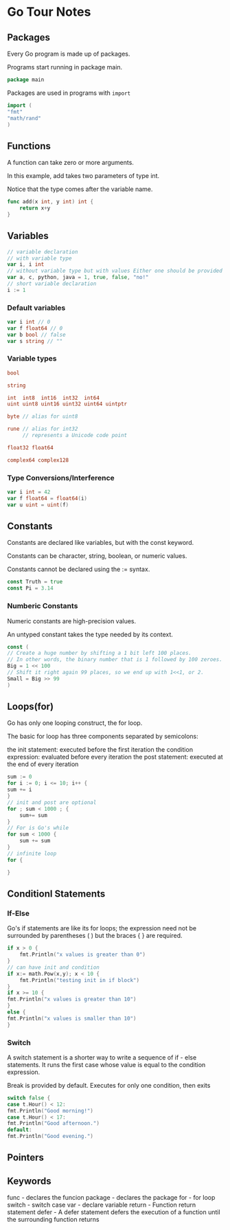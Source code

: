 # Go Tour Notes

## Packages

Every Go program is made up of packages.

Programs start running in package main.

```go
package main
```

Packages are used in programs with `import`

```go
import (
"fmt"
"math/rand"
)
```

## Functions

A function can take zero or more arguments.

In this example, add takes two parameters of type int.

Notice that the type comes after the variable name.

```go
func add(x int, y int) int {
    return x+y
}
```

## Variables

```go
// variable declaration
// with variable type
var i, i int
// without variable type but with values Either one should be provided
var a, c, python, java = 1, true, false, "no!"
// short variable declaration
i := 1
```

### Default variables

```go
var i int // 0
var f float64 // 0
var b bool // false
var s string // ""
```

### Variable types

``` go
bool

string

int  int8  int16  int32  int64
uint uint8 uint16 uint32 uint64 uintptr

byte // alias for uint8

rune // alias for int32
     // represents a Unicode code point

float32 float64

complex64 complex128
```

### Type Conversions/Interference

```go
var i int = 42
var f float64 = float64(i)
var u uint = uint(f)
```

## Constants

Constants are declared like variables, but with the const keyword.

Constants can be character, string, boolean, or numeric values.

Constants cannot be declared using the := syntax.

```go
const Truth = true
const Pi = 3.14
```

### Numberic Constants

Numeric constants are high-precision values.

An untyped constant takes the type needed by its context.

```go
const (
// Create a huge number by shifting a 1 bit left 100 places.
// In other words, the binary number that is 1 followed by 100 zeroes.
Big = 1 << 100
// Shift it right again 99 places, so we end up with 1<<1, or 2.
Small = Big >> 99
)
```

## Loops(for)

Go has only one looping construct, the for loop.

The basic for loop has three components separated by semicolons:

the init statement: executed before the first iteration
the condition expression: evaluated before every iteration
the post statement: executed at the end of every iteration

```go
sum := 0
for i := 0; i <= 10; i++ {
sum += i
}
// init and post are optional
for ; sum < 1000 ; {
    sum+= sum
}
// For is Go's while
for sum < 1000 {
    sum += sum
}
// infinite loop
for {

}
```

## Conditionl Statements

### If-Else

Go's if statements are like its for loops; the expression need not be surrounded by parentheses ( ) but the braces { } are required.

```go
if x > 0 {
    fmt.Println("x values is greater than 0")
}
// can have init and condition
if x:= math.Pow(x,y); x < 10 {
    fmt.Println("testing init in if block")
}
if x >= 10 {
fmt.Println("x values is greater than 10")
}
else {
fmt.Println("x values is smaller than 10")
}
```

### Switch

A switch statement is a shorter way to write a sequence of if - else statements. It runs the first case whose value is equal to the condition expression.

Break is provided by default. Executes for only one condition, then exits 

```go
switch false {
case t.Hour() < 12:
fmt.Println("Good morning!")
case t.Hour() < 17:
fmt.Println("Good afternoon.")
default:
fmt.Println("Good evening.")
```

## Pointers 



## Keywords

func - declares the funcion
package - declares the package
for - for loop
switch - switch case
var - declare variable
return - Function return statement
defer - A defer statement defers the execution of a function until the surrounding function returns
